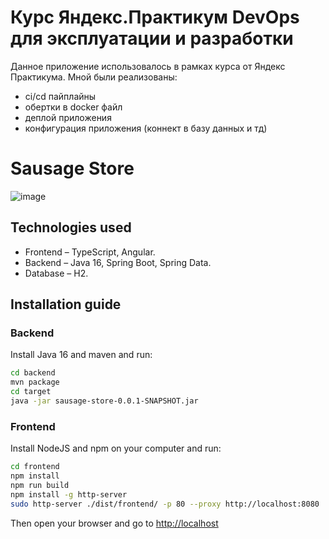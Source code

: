 # Курс Яндекс.Практикум DevOps для эксплуатации и разработки
Данное приложение использовалось в рамках курса от Яндекс Практикума.
Мной были реализованы:
- ci/cd пайплайны
- обертки в docker файл
- деплой приложения
- конфигурация приложения (коннект в базу данных и тд)


# Sausage Store

![image](https://user-images.githubusercontent.com/9394918/121517767-69db8a80-c9f8-11eb-835a-e98ca07fd995.png)


## Technologies used

* Frontend – TypeScript, Angular.
* Backend  – Java 16, Spring Boot, Spring Data.
* Database – H2.

## Installation guide
### Backend

Install Java 16 and maven and run:

```bash
cd backend
mvn package
cd target
java -jar sausage-store-0.0.1-SNAPSHOT.jar
```

### Frontend

Install NodeJS and npm on your computer and run:

```bash
cd frontend
npm install
npm run build
npm install -g http-server
sudo http-server ./dist/frontend/ -p 80 --proxy http://localhost:8080
```

Then open your browser and go to [http://localhost](http://localhost)
